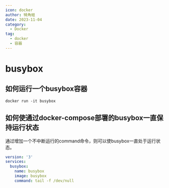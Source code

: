 ```yaml
---
icon: docker
author: 犄角蛙
date: 2023-11-04
category:
  - Docker
tag:
  - docker
  - 容器
---
```


# busybox

## 如何运行一个busybox容器

```shell
docker run -it busybox
```

## 如何使通过docker-compose部署的busybox一直保持运行状态

通过增加一个不中断运行的command命令，则可以使busybox一直处于运行状态。

```yaml
version: '3'
services:
  busybox:
    name: busybox
    image: busybox
    command: tail -f /dev/null
```
